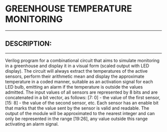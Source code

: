 # GREENHOUSE TEMPERATURE MONITORING

---

## **DESCRIPTION:**
---

Verilog program for a combinational circuit that aims to simulate monitoring in a greenhouse and display it in a visual form (scaled output with LED display). The circuit will always extract the temperatures of the active sensors, perform their arithmetic mean and display the approximate temperature in a coded manner, suitable as an activation signal for each LED bulb, emitting an alarm if the temperature is outside the values admitted.
The input values ​​of all sensors are represented by 8 bits and are concatenated in a bit vector, as follows: [7: 0] - the value of the first sensor, [15: 8] - the value of the second sensor, etc. Each sensor has an enable bit that marks that the value sent by the sensor is valid and readable.
The output of the module will be approximated to the nearest integer and can only be represented in the range [19:26], any value outside this range activating an alarm signal.
